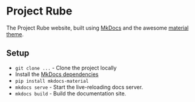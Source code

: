 # Project Rube

The Project Rube website, built using [MkDocs](https://www.mkdocs.org/) and the awesome [material theme](https://github.com/squidfunk/mkdocs-material).

## Setup

- `git clone ...` - Clone the project locally
- Install the [MkDocs dependencies](https://www.mkdocs.org/#installation)
- `pip install mkdocs-material`
- `mkdocs serve` - Start the live-reloading docs server.
- `mkdocs build` - Build the documentation site.